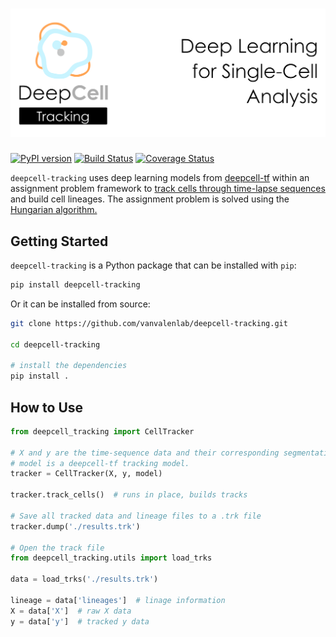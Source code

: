 # ![DeepCell Tracking Banner](https://raw.githubusercontent.com/vanvalenlab/deepcell-tracking/master/docs/images/DeepCell_tracking_Banner.png)

[![PyPI version](https://badge.fury.io/py/DeepCell-Tracking.svg)](https://badge.fury.io/py/DeepCell-Tracking)
[![Build Status](https://github.com/vanvalenlab/deepcell-tracking/workflows/build/badge.svg)](https://github.com/vanvalenlab/deepcell-tracking/actions)
[![Coverage Status](https://coveralls.io/repos/github/vanvalenlab/deepcell-tracking/badge.svg?branch=master)](https://coveralls.io/github/vanvalenlab/deepcell-tracking?branch=master)

`deepcell-tracking` uses deep learning models from [deepcell-tf](https://github.com/vanvalenlab/deepcell-tf) within an assignment problem framework to [track cells through time-lapse sequences](https://www.biorxiv.org/content/10.1101/803205v2) and build cell lineages. The assignment problem is solved using the [Hungarian algorithm.](https://www.ncbi.nlm.nih.gov/pmc/articles/PMC2747604/)

## Getting Started

`deepcell-tracking` is a Python package that can be installed with `pip`:

```bash
pip install deepcell-tracking
```

Or it can be installed from source:

```bash
git clone https://github.com/vanvalenlab/deepcell-tracking.git

cd deepcell-tracking

# install the dependencies
pip install .
```

## How to Use

```python
from deepcell_tracking import CellTracker

# X and y are the time-sequence data and their corresponding segmentations (labels), respectively.
# model is a deepcell-tf tracking model.
tracker = CellTracker(X, y, model)

tracker.track_cells()  # runs in place, builds tracks

# Save all tracked data and lineage files to a .trk file
tracker.dump('./results.trk')

# Open the track file
from deepcell_tracking.utils import load_trks

data = load_trks('./results.trk')

lineage = data['lineages']  # linage information
X = data['X']  # raw X data
y = data['y']  # tracked y data
```
